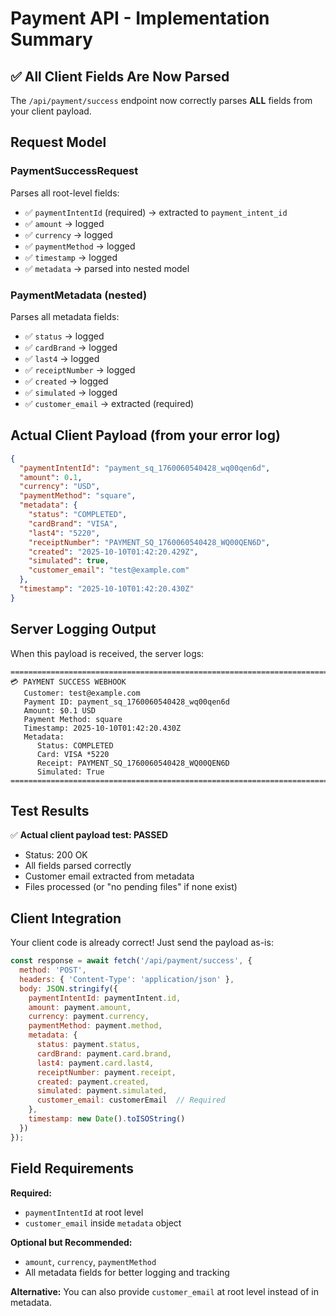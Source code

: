 # Payment API - Implementation Summary

## ✅ All Client Fields Are Now Parsed

The `/api/payment/success` endpoint now correctly parses **ALL** fields from your client payload.

## Request Model

### PaymentSuccessRequest
Parses all root-level fields:
- ✅ `paymentIntentId` (required) → extracted to `payment_intent_id`
- ✅ `amount` → logged
- ✅ `currency` → logged
- ✅ `paymentMethod` → logged
- ✅ `timestamp` → logged
- ✅ `metadata` → parsed into nested model

### PaymentMetadata (nested)
Parses all metadata fields:
- ✅ `status` → logged
- ✅ `cardBrand` → logged
- ✅ `last4` → logged
- ✅ `receiptNumber` → logged
- ✅ `created` → logged
- ✅ `simulated` → logged
- ✅ `customer_email` → extracted (required)

## Actual Client Payload (from your error log)

```json
{
  "paymentIntentId": "payment_sq_1760060540428_wq00qen6d",
  "amount": 0.1,
  "currency": "USD",
  "paymentMethod": "square",
  "metadata": {
    "status": "COMPLETED",
    "cardBrand": "VISA",
    "last4": "5220",
    "receiptNumber": "PAYMENT_SQ_1760060540428_WQ00QEN6D",
    "created": "2025-10-10T01:42:20.429Z",
    "simulated": true,
    "customer_email": "test@example.com"
  },
  "timestamp": "2025-10-10T01:42:20.430Z"
}
```

## Server Logging Output

When this payload is received, the server logs:
```
================================================================================
💳 PAYMENT SUCCESS WEBHOOK
   Customer: test@example.com
   Payment ID: payment_sq_1760060540428_wq00qen6d
   Amount: $0.1 USD
   Payment Method: square
   Timestamp: 2025-10-10T01:42:20.430Z
   Metadata:
      Status: COMPLETED
      Card: VISA *5220
      Receipt: PAYMENT_SQ_1760060540428_WQ00QEN6D
      Simulated: True
================================================================================
```

## Test Results

✅ **Actual client payload test: PASSED**
- Status: 200 OK
- All fields parsed correctly
- Customer email extracted from metadata
- Files processed (or "no pending files" if none exist)

## Client Integration

Your client code is already correct! Just send the payload as-is:

```javascript
const response = await fetch('/api/payment/success', {
  method: 'POST',
  headers: { 'Content-Type': 'application/json' },
  body: JSON.stringify({
    paymentIntentId: paymentIntent.id,
    amount: payment.amount,
    currency: payment.currency,
    paymentMethod: payment.method,
    metadata: {
      status: payment.status,
      cardBrand: payment.card.brand,
      last4: payment.card.last4,
      receiptNumber: payment.receipt,
      created: payment.created,
      simulated: payment.simulated,
      customer_email: customerEmail  // Required
    },
    timestamp: new Date().toISOString()
  })
});
```

## Field Requirements

**Required:**
- `paymentIntentId` at root level
- `customer_email` inside `metadata` object

**Optional but Recommended:**
- `amount`, `currency`, `paymentMethod`
- All metadata fields for better logging and tracking

**Alternative:** You can also provide `customer_email` at root level instead of in metadata.
